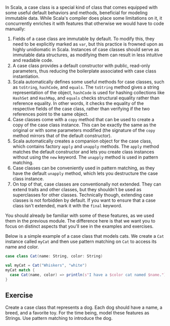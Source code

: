 In Scala, a case class is a special kind of class that comes equipped with some useful default behaviors and methods, 
beneficial for modeling immutable data.
While Scala's compiler does place some limitations on it, it concurrently enriches it with features that 
otherwise we would have to code manually:

1. Fields of a case class are immutable by default. 
   To modify this, they need to be explicitly marked as `var`, but this practice is frowned upon as highly 
   unidiomatic in Scala. 
   Instances of case classes should serve as immutable data structures, 
   as modifying them can result in less intuitive and readable code.
2. A case class provides a default constructor with public, read-only parameters, thus reducing the boilerplate associated with case class instantiation.
3. Scala automatically defines some useful methods for case classes, such as `toString`, `hashCode`, and `equals`. 
   The `toString` method gives a string representation of the object, 
   `hashCode` is used for hashing collections like `HashSet` and `HashMap`, 
   and `equals` checks structural equality rather than reference equality. 
   In other words, it checks the equality of the respective fields of the case class, 
   rather than verifying if the two references point to the same object.
4. Case classes come with a `copy` method that can be used to create a copy of the case class instance. 
   This can be exactly the same as the original or with some parameters modified 
   (the signature of the `copy` method mirrors that of the default constructor).
5. Scala automatically creates a companion object for the case class, 
   which contains factory `apply` and `unapply` methods. 
   The `apply` method matches the default constructor and lets you create class instances without using the `new` keyword. 
   The `unapply` method is used in pattern matching.
6. Case classes can be conveniently used in pattern matching, as they have the default `unapply` method, 
   which lets you destructure the case class instance.
7. On top of that, case classes are conventionally not extended. 
   They can extend traits and other classes, but they shouldn't be used as superclasses for other classes. 
   Technically though, extending case classes is not forbidden by default. 
   If you want to ensure that a case class isn't extended, mark it with the `final` keyword.

You should already be familiar with some of these features, as we used them in the previous module. 
The difference here is that we want you to focus on distinct aspects that you'll see in the examples and exercises.

Below is a simple example of a case class that models cats. 
We create a `Cat` instance called `myCat` and then use pattern matching on `Cat` to access its name and color.  

```scala 3
case class Cat(name: String, color: String)

val myCat = Cat("Whiskers", "white")
myCat match {
  case Cat(name, color) => println(s"I have a $color cat named $name.")
}
```

## Exercise 

Create a case class that represents a dog.
Each dog should have a name, a breed, and a favorite toy.
For the time being, model these features as Strings.
Use pattern matching to introduce the dog. 
